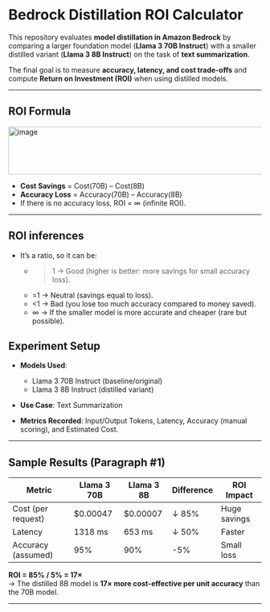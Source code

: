 # Bedrock Distillation ROI Calculator

This repository evaluates **model distillation in Amazon Bedrock** by comparing a larger foundation model (**Llama 3 70B Instruct**) with a smaller distilled variant (**Llama 3 8B Instruct**) on the task of **text summarization**.  

The final goal is to measure **accuracy, latency, and cost trade-offs** and compute **Return on Investment (ROI)** when using distilled models.

---

## ROI Formula

<img width="788" height="95" alt="image" src="https://github.com/user-attachments/assets/b243a109-9cbd-4436-9fdc-f9724bc9fa69" />


- **Cost Savings** = Cost(70B) – Cost(8B)  
- **Accuracy Loss** = Accuracy(70B) – Accuracy(8B)  
- If there is no accuracy loss, ROI = ∞ (infinite ROI).  

---
## ROI inferences
- It’s a ratio, so it can be:
  - >1 → Good (higher is better: more savings for small accuracy loss).
  - =1 → Neutral (savings equal to loss).
  - <1 → Bad (you lose too much accuracy compared to money saved).
  - ∞ → If the smaller model is more accurate and cheaper (rare but possible).

## Experiment Setup

- **Models Used**:  
  - Llama 3 70B Instruct (baseline/original)  
  - Llama 3 8B Instruct (distilled variant)  

- **Use Case**: Text Summarization  
- **Metrics Recorded**: Input/Output Tokens, Latency, Accuracy (manual scoring), and Estimated Cost.  

---

## Sample Results (Paragraph #1)

| Metric        | Llama 3 70B | Llama 3 8B | Difference | ROI Impact |
|---------------|-------------|------------|------------|------------|
| Cost (per request) | $0.00047 | $0.00007 | ↓ 85% | Huge savings |
| Latency       | 1318 ms     | 653 ms    | ↓ 50%     | Faster |
| Accuracy (assumed) | 95%        | 90%       | -5%       | Small loss |

**ROI = 85% / 5% = 17×**  
→ The distilled 8B model is **17× more cost-effective per unit accuracy** than the 70B model.  

---



